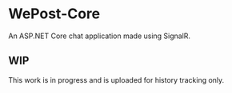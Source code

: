 # WePost-Core
An ASP.NET Core chat application made using SignalR.

## WIP
This work is in progress and is uploaded for history tracking only.
